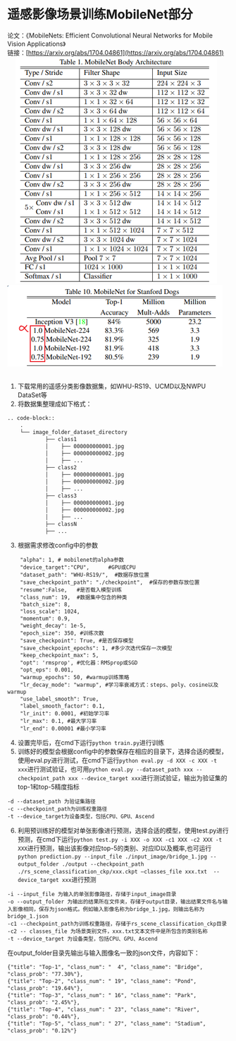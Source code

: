 # 遥感影像场景训练MobileNet部分
论文：《MobileNets: Efficient Convolutional Neural Networks for Mobile Vision Applications》  
链接：[https://arxiv.org/abs/1704.04861](https://arxiv.org/abs/1704.04861)  
&emsp;
![mobilenet](image.png)
![duibi](image2.png)
&emsp;
1. 下载常用的遥感分类影像数据集，如WHU-RS19、UCMD以及NWPU DataSet等
2. 将数据集整理成如下格式：
```
.. code-block::
    .
    └── image_folder_dataset_directory
            ├── class1
            │    ├── 000000000001.jpg
            │    ├── 000000000002.jpg
            │    ├── ...
            ├── class2
            │    ├── 000000000001.jpg
            │    ├── 000000000002.jpg
            │    ├── ...
            ├── class3
            │    ├── 000000000001.jpg
            │    ├── 000000000002.jpg
            │    ├── ...
            ├── classN
            ├── ...
```
3. 根据需求修改config中的参数
```
    "alpha": 1, # mobilenet的alpha参数
    "device_target":"CPU",      #GPU或CPU
    "dataset_path": "WHU-RS19/",  #数据存放位置
    "save_checkpoint_path": "./checkpoint",  #保存的参数存放位置
    "resume":False,   #是否载入模型训练
    "class_num": 19,  #数据集中包含的种类
    "batch_size": 8,
    "loss_scale": 1024,
    "momentum": 0.9,
    "weight_decay": 1e-5,
    "epoch_size": 350, #训练次数
    "save_checkpoint": True, #是否保存模型
    "save_checkpoint_epochs": 1, #多少次迭代保存一次模型
    "keep_checkpoint_max": 5, 
    "opt": 'rmsprop', #优化器：RMSprop或SGD
    "opt_eps": 0.001, 
    "warmup_epochs": 50, #warmup训练策略
    "lr_decay_mode": "warmup", #学习率衰减方式：steps、poly、cosine以及warmup
    "use_label_smooth": True, 
    "label_smooth_factor": 0.1,
    "lr_init": 0.0001, #初始学习率
    "lr_max": 0.1, #最大学习率
    "lr_end": 0.00001 #最小学习率
```
4. 设置完毕后，在cmd下运行``python train.py``进行训练
5. 训练好的模型会根据config中的参数保存在相应的目录下，选择合适的模型，使用eval.py进行测试，在cmd下运行``python eval.py -d XXX -c XXX -t xxx``进行测试验证，也可用``python eval.py --dataset_path xxx --checkpoint_path xxx --device_target xxx``进行测试验证，输出为验证集的top-1和top-5精度指标   
```
-d --dataset_path 为验证集路径
-c --checkpoint_path为训练权重路径
-t --device_target为设备类型，包括CPU、GPU、Ascend
```
6. 利用预训练好的模型对单张影像进行预测，选择合适的模型，使用test.py进行预测，在cmd下运行``python test.py -i XXX -o XXX -c1 XXX -c2 XXX -t XXX``进行预测，输出该影像对应top-5的类别、对应ID以及概率,也可运行``python prediction.py --input_file ./input_image/bridge_1.jpg --output_folder ./output --checkpoint_path ./rs_scene_classification_ckp/xxx.ckpt –classes_file xxx.txt  --device_target xxx``进行预测
```
-i --input_file 为输入的单张影像路径，存储于input_image目录
-o --output_folder 为输出的结果所在文件夹，存储于output目录，输出结果文件名与输入影像相同，保存为json格式。例如输入影像名称为bridge_1.jpg，则输出名称为bridge_1.json
-c1 --checkpoint_path为训练权重路径，存储于rs_scene_classification_ckp目录
-c2 -- classes_file 为场景类别文件，xxx.txt文本文件中是所包含的类别名称
-t --device_target 为设备类型，包括CPU、GPU、Ascend
```
在output_folder目录先输出与输入图像名一致的json文件，内容如下：
```
{"title": "Top-1", "class_num": "  4", "class_name": "Bridge", "class_prob": "77.30%"},
{"title": "Top-2", "class_num": " 19", "class_name": "Pond", "class_prob": "19.64%"},
{"title": "Top-3", "class_num": " 16", "class_name": "Park", "class_prob": "2.45%"},
{"title": "Top-4", "class_num": " 23", "class_name": "River", "class_prob": "0.44%"},
{"title": "Top-5", "class_num": " 27", "class_name": "Stadium", "class_prob": "0.12%"}
```